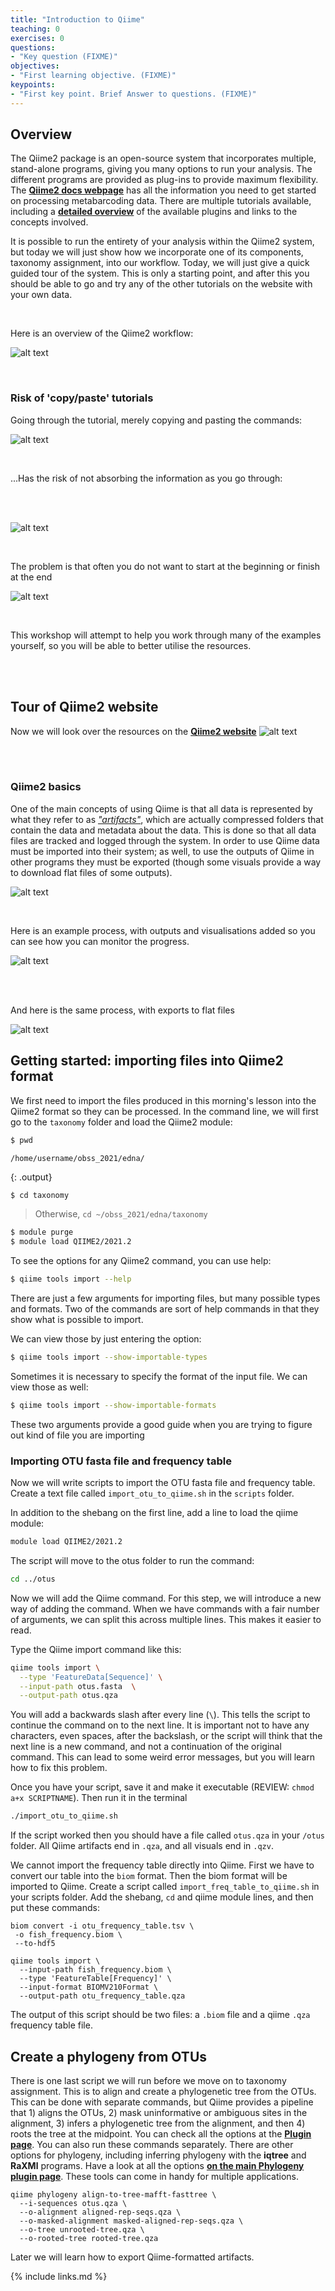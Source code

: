 ```yaml
---
title: "Introduction to Qiime"
teaching: 0
exercises: 0
questions:
- "Key question (FIXME)"
objectives:
- "First learning objective. (FIXME)"
keypoints:
- "First key point. Brief Answer to questions. (FIXME)"
---
```



## Overview 

The Qiime2 package is an open-source system that incorporates multiple, stand-alone programs, giving you many options to run your analysis. The different programs are provided as plug-ins to provide maximum flexibility. The <a href="https://docs.qiime2.org/2021.4/" target="_blank" rel="noopener noreferrer"><b>Qiime2 docs webpage</b></a> has all the information you need to get started on processing metabarcoding data. There are multiple tutorials available, including a <a href="https://docs.qiime2.org/2021.4/tutorials/overview/" target="_blank" rel="noopener noreferrer"><b>detailed overview</b></a> of the available plugins and links to the concepts involved. 

It is possible to run the entirety of your analysis within the Qiime2 system, but today we will just show how we incorporate one of its components, taxonomy assignment, into our workflow. Today, we will just give a quick guided tour of the system. This is only a starting point, and after this you should be able to go and try any of the other tutorials on the website with your own data.

<br>


Here is an overview of the Qiime2 workflow:

![alt text](../fig/qiime2pipeline.png)

<br>


### Risk of 'copy/paste' tutorials

Going through the tutorial, merely copying and pasting the commands:

![alt text](../fig/copyPaste.png)

<br>

...Has the risk of not absorbing the information as you go through:

<br><br>


![alt text](../fig/blackBox.png)

<br>

The problem is that often you do not want to start at the beginning or finish at the end

![alt text](../fig/customWorkflow.png)

<br>

This workshop will attempt to help you work through many of the examples yourself, so you will be able to better utilise the resources.

<br><br>

## Tour of Qiime2 website

Now we will look over the resources on the <a href="https://docs.qiime2.org/2021.4/" target="_blank" rel="noopener noreferrer"><b>Qiime2 website</b></a> 
![alt text](../fig/quickTour.png)

<br><br>

### Qiime2 basics

One of the main concepts of using Qiime is that all data is represented by what they refer to as <a href="https://docs.qiime2.org/2021.4/concepts/#data-files-qiime-2-artifacts" target="_blank" rel="noopener noreferrer"><i>"artifacts"</i></a>, which are actually compressed folders that contain the data and metadata about the data. This is done so that all data files are tracked and logged through the system. In order to use Qiime data must be imported into their system; as well, to use the outputs of Qiime in other programs they must be exported (though some visuals provide a way to download flat files of some outputs). 


![alt text](../fig/qii2datatypes.png)

<br>

Here is an example process, with outputs and visualisations added so you can see how you can monitor the progress.

![alt text](../fig/exampleProcess.png) 

<br><br>

And here is the same process, with exports to flat files

![alt text](../fig/exampleFlat.png)



## Getting started: importing files into Qiime2 format

We first need to import the files produced in this morning's lesson into the Qiime2 format so they can be processed. In the command line, we will first go to the `taxonomy` folder and load the Qiime2 module:

```bash
$ pwd
```

```
/home/username/obss_2021/edna/
```
{: .output}

```bash
$ cd taxonomy
```

>Otherwise, `cd ~/obss_2021/edna/taxonomy`


```bash
$ module purge
$ module load QIIME2/2021.2
```

To see the options for any Qiime2 command, you can use help:

```bash
$ qiime tools import --help
```



There are just a few arguments for importing files, but many possible types and formats. Two of the commands are sort of help commands in that they show what is possible to import.

We can view those by just entering the option:

```bash
$ qiime tools import --show-importable-types
```

Sometimes it is necessary to specify the format of the input file. We can view those as well:

```bash
$ qiime tools import --show-importable-formats
```

These two arguments provide a good guide when you are trying to figure out kind of file you are importing


### Importing OTU fasta file and frequency table

Now we will write scripts to import the OTU fasta file and frequency table. Create a text file called `import_otu_to_qiime.sh` in the `scripts` folder. 

In addition to the shebang on the first line, add a line to load the qiime module:


```bash
module load QIIME2/2021.2
```

The script will move to the otus folder to run the command:

```bash
cd ../otus
```

Now we will add the Qiime command. For this step, we will introduce a new way of adding the command. When we have commands with a fair number of arguments, we can split this across multiple lines. This makes it easier to read. 

Type the Qiime import command like this:


```bash
qiime tools import \
  --type 'FeatureData[Sequence]' \
  --input-path otus.fasta  \
  --output-path otus.qza
```

You will add a backwards slash after every line (`\`). This tells the script to continue the command on to the next line. It is important not to have any characters, even spaces, after the backslash, or the script will think that the next line is a new command, and not a continuation of the original command. This can lead to some weird error messages, but you will learn how to fix this problem.


Once you have your script, save it and make it executable (REVIEW: `chmod a+x SCRIPTNAME`). Then run it in the terminal

```bash
./import_otu_to_qiime.sh
```

If the script worked then you should have a file called `otus.qza` in your `/otus` folder. All Qiime artifacts end in `.qza`, and all visuals end in `.qzv`.



We cannot import the frequency table directly into Qiime. First we have to convert our table into the `biom` format. Then the biom format will be imported to Qiime. Create a script called `import_freq_table_to_qiime.sh` in your scripts folder. Add the shebang, `cd` and qiime module lines, and then put these commands:

```
biom convert -i otu_frequency_table.tsv \
 -o fish_frequency.biom \
 --to-hdf5

qiime tools import \
  --input-path fish_frequency.biom \
  --type 'FeatureTable[Frequency]' \
  --input-format BIOMV210Format \
  --output-path otu_frequency_table.qza

```

The output of this script should be two files: a `.biom` file and a qiime `.qza` frequency table file. 




## Create a phylogeny from OTUs

There is one last script we will run before we move on to taxonomy assignment. This is to align and create a phylogenetic tree from the OTUs. This can be done with separate commands, but Qiime provides a pipeline that 1) aligns the OTUs, 2) mask uninformative or ambiguous sites in the alignment, 3) infers a phylogenetic tree from the alignment, and then 4) roots the tree at the midpoint. You can check all the options at the <a href="https://docs.qiime2.org/2021.4/plugins/available/phylogeny/align-to-tree-mafft-fasttree/" target="_blank" rel="noopener noreferrer"><b>Plugin page</b></a>. You can also run these commands separately. There are other options for phylogeny, including inferring phylogeny with the **iqtree** and **RaXMl** programs. Have a look at all the options <a href="https://docs.qiime2.org/2021.4/plugins/available/phylogeny/" target="_blank" rel="noopener noreferrer"><b>on the main Phylogeny plugin page</b></a>. These tools can come in handy for multiple applications.  

```
qiime phylogeny align-to-tree-mafft-fasttree \
  --i-sequences otus.qza \
  --o-alignment aligned-rep-seqs.qza \
  --o-masked-alignment masked-aligned-rep-seqs.qza \
  --o-tree unrooted-tree.qza \
  --o-rooted-tree rooted-tree.qza
```

Later we will learn how to export Qiime-formatted artifacts. 

{% include links.md %}
